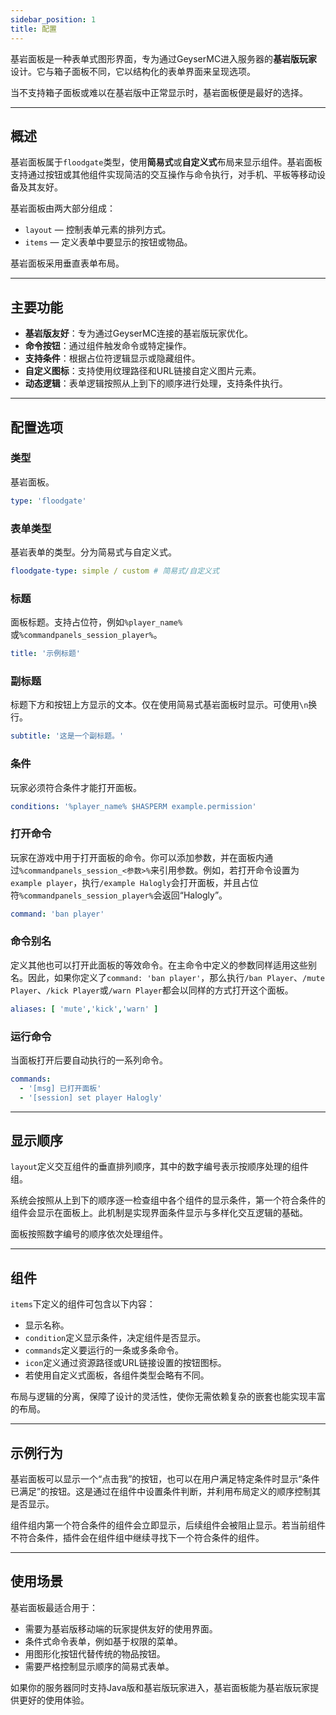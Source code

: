 ```yaml
---
sidebar_position: 1
title: 配置
---
```


基岩面板是一种表单式图形界面，专为通过GeyserMC进入服务器的**基岩版玩家**设计。它与箱子面板不同，它以结构化的表单界面来呈现选项。

当不支持箱子面板或难以在基岩版中正常显示时，基岩面板便是最好的选择。

------

## 概述

基岩面板属于`floodgate`类型，使用**简易式**或**自定义式**布局来显示组件。基岩面板支持通过按钮或其他组件实现简洁的交互操作与命令执行，对手机、平板等移动设备及其友好。

基岩面板由两大部分组成：

- `layout` — 控制表单元素的排列方式。
- `items` — 定义表单中要显示的按钮或物品。

基岩面板采用垂直表单布局。

------

## 主要功能

- **基岩版友好**：专为通过GeyserMC连接的基岩版玩家优化。
- **命令按钮**：通过组件触发命令或特定操作。
- **支持条件**：根据占位符逻辑显示或隐藏组件。
- **自定义图标**：支持使用纹理路径和URL链接自定义图片元素。
- **动态逻辑**：表单逻辑按照从上到下的顺序进行处理，支持条件执行。

------

## 配置选项

### 类型

基岩面板。

```yaml
type: 'floodgate'
```

### 表单类型

基岩表单的类型。分为简易式与自定义式。

```yaml
floodgate-type: simple / custom # 简易式/自定义式
```

### 标题

面板标题。支持占位符，例如`%player_name%`或`%commandpanels_session_player%`。

```yaml
title: '示例标题'
```

### 副标题

标题下方和按钮上方显示的文本。仅在使用简易式基岩面板时显示。可使用`\n`换行。

```yaml
subtitle: '这是一个副标题。'
```

### 条件

玩家必须符合条件才能打开面板。

```yaml
conditions: '%player_name% $HASPERM example.permission'
```

### 打开命令

玩家在游戏中用于打开面板的命令。你可以添加参数，并在面板内通过`%commandpanels_session_<参数>%`来引用参数。例如，若打开命令设置为`example player`，执行`/example Halogly`会打开面板，并且占位符`%commandpanels_session_player%`会返回“Halogly”。

```yaml
command: 'ban player'
```

### 命令别名

定义其他也可以打开此面板的等效命令。在主命令中定义的参数同样适用这些别名。因此，如果你定义了`command: 'ban player'`，那么执行`/ban Player`、`/mute Player`、`/kick Player`或`/warn Player`都会以同样的方式打开这个面板。

```yaml
aliases: [ 'mute','kick','warn' ]
```

### 运行命令

当面板打开后要自动执行的一系列命令。

```yaml
commands:
  - '[msg] 已打开面板'
  - '[session] set player Halogly'
```

------

## 显示顺序

`layout`定义交互组件的垂直排列顺序，其中的数字编号表示按顺序处理的组件组。

系统会按照从上到下的顺序逐一检查组中各个组件的显示条件，第一个符合条件的组件会显示在面板上。此机制是实现界面条件显示与多样化交互逻辑的基础。

面板按照数字编号的顺序依次处理组件。

------

## 组件

`items`下定义的组件可包含以下内容：

- 显示名称。
- `condition`定义显示条件，决定组件是否显示。
- `commands`定义要运行的一条或多条命令。
- `icon`定义通过资源路径或URL链接设置的按钮图标。
- 若使用自定义式面板，各组件类型会略有不同。

布局与逻辑的分离，保障了设计的灵活性，使你无需依赖复杂的嵌套也能实现丰富的布局。

------

## 示例行为

基岩面板可以显示一个“点击我”的按钮，也可以在用户满足特定条件时显示“条件已满足”的按钮。这是通过在组件中设置条件判断，并利用布局定义的顺序控制其是否显示。

组件组内第一个符合条件的组件会立即显示，后续组件会被阻止显示。若当前组件不符合条件，插件会在组件组中继续寻找下一个符合条件的组件。

------

## 使用场景

基岩面板最适合用于：

- 需要为基岩版移动端的玩家提供友好的使用界面。
- 条件式命令表单，例如基于权限的菜单。
- 用图形化按钮代替传统的物品按钮。
- 需要严格控制显示顺序的简易式表单。

如果你的服务器同时支持Java版和基岩版玩家进入，基岩面板能为基岩版玩家提供更好的使用体验。